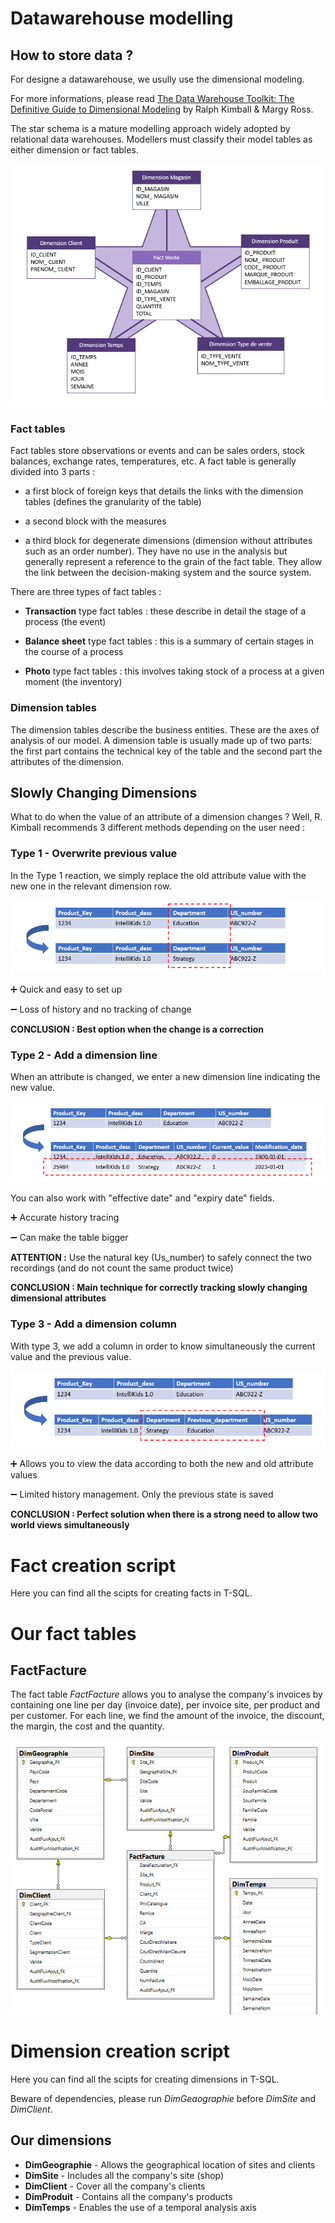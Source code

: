 # Datawarehouse modelling

## How to store data ?

For designe a datawarehouse, we usully use the dimensional modeling.

For more informations, please read [The Data Warehouse Toolkit: The Definitive Guide to Dimensional Modeling](https://www.amazon.com/Data-Warehouse-Toolkit-Definitive-Dimensional/dp/1118530802) by Ralph Kimball & Margy Ross.

The star schema is a mature modelling approach widely adopted by relational data warehouses. Modellers must classify their model tables as either dimension or fact tables.

<p align="center">
  <img src="https://github.com/thomasdaille/Image-Library/blob/master/StarSchema.PNG" alt="Star schema">
</p>

###

### Fact tables

Fact tables store observations or events and can be sales orders, stock balances, exchange rates, temperatures, etc. A fact table is generally divided into 3 parts :

- a first block of foreign keys that details the links with the dimension tables (defines the granularity of the table)

- a second block with the measures

- a third block for degenerate dimensions (dimension without attributes such as an order number). They have no use in the analysis but generally represent a reference to the grain of the fact table. They allow the link between the decision-making system and the source system.

There are three types of fact tables :

- **Transaction** type fact tables : these describe in detail the stage of a process (the event)

- **Balance sheet** type fact tables : this is a summary of certain stages in the course of a process

- **Photo** type fact tables : this involves taking stock of a process at a given moment (the inventory)

### Dimension tables 

The dimension tables describe the business entities. These are the axes of analysis of our model. A dimension table is usually made up of two parts: the first part contains the technical key of the table and the second part the attributes of the dimension.

## Slowly Changing Dimensions

What to do when the value of an attribute of a dimension changes ? Well, R. Kimball recommends 3 different methods depending on the user need :

### Type 1 - Overwrite previous value

In the Type 1 reaction, we simply replace the old attribute value with the new one in the relevant dimension row. 

<p align="center">
  <img src="https://github.com/thomasdaille/Image-Library/blob/master/SCD1.PNG" alt="SCD type 1">
</p>

:heavy_plus_sign: Quick and easy to set up

:heavy_minus_sign: Loss of history and no tracking of change

**CONCLUSION : Best option when the change is a correction**

### Type 2 - Add a dimension line

When an attribute is changed, we enter a new dimension line indicating the new value.

<p align="center">
  <img src="https://github.com/thomasdaille/Image-Library/blob/master/SCD2.PNG" alt="SCD type 2">
</p>

You can also work with "effective date" and "expiry date" fields.

:heavy_plus_sign: Accurate history tracing

:heavy_minus_sign: Can make the table bigger

**ATTENTION :** Use the natural key (Us_number) to safely connect the two recordings (and do not count the same product twice)

**CONCLUSION : Main technique for correctly tracking slowly changing dimensional attributes**

### Type 3 - Add a dimension column

With type 3, we add a column in order to know simultaneously the current value and the previous value.

<p align="center">
  <img src="https://github.com/thomasdaille/Image-Library/blob/master/SCD3.PNG" alt="SCD type 3">
</p>

:heavy_plus_sign: Allows you to view the data according to both the new and old attribute values

:heavy_minus_sign: Limited history management. Only the previous state is saved

**CONCLUSION : Perfect solution when there is a strong need to allow two world views simultaneously**

# Fact creation script

Here you can find all the scipts for creating facts in T-SQL.
 
# Our fact tables

## FactFacture

The fact table *FactFacture* allows you to analyse the company's invoices by containing one line per day (invoice date), per invoice site, per product and per customer. For each line, we find the amount of the invoice, the discount, the margin, the cost and the quantity.

<p align="center">
  <img src="https://github.com/thomasdaille/Image-Library/blob/master/FactFacture.PNG" alt="FactFacture schema">
</p>

# Dimension creation script

Here you can find all the scipts for creating dimensions in T-SQL.

Beware of dependencies, please run *DimGeaographie* before *DimSite* and *DimClient*.

## Our dimensions

- **DimGeographie** - Allows the geographical location of sites and clients
- **DimSite** - Includes all the company's site (shop)
- **DimClient** - Cover all the company's clients
- **DimProduit** - Contains all the company's products
- **DimTemps** - Enables the use of a temporal analysis axis
